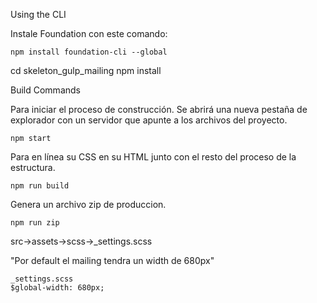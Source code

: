 Using the CLI

Instale Foundation con este comando:

	npm install foundation-cli --global

cd skeleton_gulp_mailing
	npm install

Build Commands

Para iniciar el proceso de construcción. Se abrirá una nueva pestaña de explorador con un servidor que apunte a los archivos del proyecto.

	npm start

Para en línea su CSS en su HTML junto con el resto del proceso de la estructura.

	npm run build 

Genera un archivo zip de produccion.

	npm run zip

src->assets->scss->_settings.scss

"Por default el mailing tendra un width de 680px"

	_settings.scss
	$global-width: 680px;
	